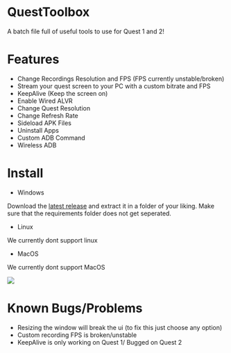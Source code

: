 # QuestToolbox
A batch file full of useful tools to use for Quest 1 and 2!

# Features
- Change Recordings Resolution and FPS (FPS currently unstable/broken)
- Stream your quest screen to your PC with a custom bitrate and FPS
- KeepAlive (Keep the screen on)
- Enable Wired ALVR
- Change Quest Resolution
- Change Refresh Rate
- Sideload APK Files
- Uninstall Apps
- Custom ADB Command
- Wireless ADB

# Install
- Windows

Download the [latest release](https://github.com/mitchv2020/QuestToolbox/releases/latest/download/QuestToolbox.zip) and extract it in a folder of your liking. Make sure that the requirements folder does not get seperated.

- Linux

We currently dont support linux

- MacOS

We currently dont support MacOS

![](https://i.imgur.com/0l7rCVW.png)

# Known Bugs/Problems
- Resizing the window will break the ui (to fix this just choose any option)
- Custom recording FPS is broken/unstable
- KeepAlive is only working on Quest 1/ Bugged on Quest 2
